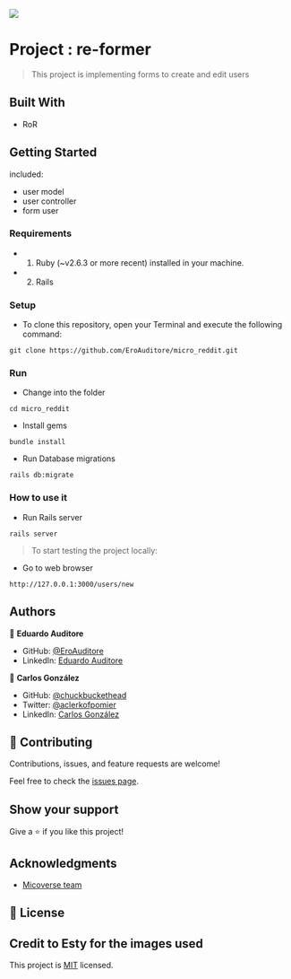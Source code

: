 ![](https://img.shields.io/badge/Microverse-blueviolet)

# Project : re-former

> This project is implementing forms to create and edit users

## Built With

- RoR

## Getting Started

included:

- user model
- user controller
- form user

### Requirements

- 1. Ruby (~v2.6.3 or more recent) installed in your machine.
- 2. Rails

### Setup

- To clone this repository, open your Terminal and execute the following command:

```
git clone https://github.com/EroAuditore/micro_reddit.git
```

### Run

- Change into the folder

```
cd micro_reddit
```

- Install gems

```
bundle install
```

- Run Database migrations

```
rails db:migrate
```

### How to use it

- Run Rails server

```
rails server
```

> To start testing the project locally:

- Go to web browser

```
http://127.0.0.1:3000/users/new
```

## Authors

👤 **Eduardo Auditore**

- GitHub: [@EroAuditore](https://github.com/EroAuditore)
- LinkedIn: [Eduardo Auditore](https://www.linkedin.com/in/eroauditore/)

👤 **Carlos González**

- GitHub: [@chuckbuckethead](https://github.com/chuckbuckethead)
- Twitter: [@aclerkofpomier](https://twitter.com/aclerkofpomier)
- LinkedIn: [Carlos González](https://www.linkedin.com/in/carlosrmgonzalez/)

## 🤝 Contributing

Contributions, issues, and feature requests are welcome!

Feel free to check the [issues page](https://github.com/issues).

## Show your support

Give a ⭐️ if you like this project!

## Acknowledgments

- [Micoverse team](https://microverse.pathwright.com/library/fast-track-curriculum/69047/path/step/57421588/)

## 📝 License

## Credit to Esty for the images used

This project is [MIT](https://opensource.org/licenses/MIT) licensed.
